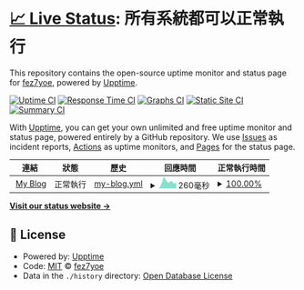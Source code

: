 # [📈 Live Status](https://fez7yoe.github.io/upptime): <!--live status--> **所有系統都可以正常執行**

This repository contains the open-source uptime monitor and status page for [fez7yoe](fez7yoe.github.io), powered by [Upptime](https://github.com/upptime/upptime).

[![Uptime CI](https://github.com/fez7yoe/upptime/workflows/Uptime%20CI/badge.svg)](https://github.com/fez7yoe/upptime/actions?query=workflow%3A%22Uptime+CI%22)
[![Response Time CI](https://github.com/fez7yoe/upptime/workflows/Response%20Time%20CI/badge.svg)](https://github.com/fez7yoe/upptime/actions?query=workflow%3A%22Response+Time+CI%22)
[![Graphs CI](https://github.com/fez7yoe/upptime/workflows/Graphs%20CI/badge.svg)](https://github.com/fez7yoe/upptime/actions?query=workflow%3A%22Graphs+CI%22)
[![Static Site CI](https://github.com/fez7yoe/upptime/workflows/Static%20Site%20CI/badge.svg)](https://github.com/fez7yoe/upptime/actions?query=workflow%3A%22Static+Site+CI%22)
[![Summary CI](https://github.com/fez7yoe/upptime/workflows/Summary%20CI/badge.svg)](https://github.com/fez7yoe/upptime/actions?query=workflow%3A%22Summary+CI%22)

With [Upptime](https://upptime.js.org), you can get your own unlimited and free uptime monitor and status page, powered entirely by a GitHub repository. We use [Issues](https://github.com/fez7yoe/upptime/issues) as incident reports, [Actions](https://github.com/fez7yoe/upptime/actions) as uptime monitors, and [Pages](https://fez7yoe.github.io/upptime) for the status page.

<!--start: status pages-->
<!-- This summary is generated by Upptime (https://github.com/upptime/upptime) -->
<!-- Do not edit this manually, your changes will be overwritten -->
<!-- prettier-ignore -->
| 連結 | 狀態 | 歷史 | 回應時間 | 正常執行時間 |
| --- | ------ | ------- | ------------- | ------ |
| <img alt="" src="https://raw.githubusercontent.com/fez7yoe/fez7yoe.github.io/master/img/favicon.png" height="13"> [My Blog](https://fez7yoe.github.io) | 正常執行 | [my-blog.yml](https://github.com/fez7yoe/upptime/commits/HEAD/history/my-blog.yml) | <details><summary><img alt="回應時間圖" src="./graphs/my-blog/response-time-week.png" height="20"> 260毫秒</summary><br><a href="https://fez7yoe.github.io/upptime/history/my-blog"><img alt="回應時間 232" src="https://img.shields.io/endpoint?url=https%3A%2F%2Fraw.githubusercontent.com%2Ffez7yoe%2Fupptime%2FHEAD%2Fapi%2Fmy-blog%2Fresponse-time.json"></a><br><a href="https://fez7yoe.github.io/upptime/history/my-blog"><img alt="24 小時正常回應時間 175" src="https://img.shields.io/endpoint?url=https%3A%2F%2Fraw.githubusercontent.com%2Ffez7yoe%2Fupptime%2FHEAD%2Fapi%2Fmy-blog%2Fresponse-time-day.json"></a><br><a href="https://fez7yoe.github.io/upptime/history/my-blog"><img alt="7 天正常回應時間 260" src="https://img.shields.io/endpoint?url=https%3A%2F%2Fraw.githubusercontent.com%2Ffez7yoe%2Fupptime%2FHEAD%2Fapi%2Fmy-blog%2Fresponse-time-week.json"></a><br><a href="https://fez7yoe.github.io/upptime/history/my-blog"><img alt="30 天的正常回應時間 347" src="https://img.shields.io/endpoint?url=https%3A%2F%2Fraw.githubusercontent.com%2Ffez7yoe%2Fupptime%2FHEAD%2Fapi%2Fmy-blog%2Fresponse-time-month.json"></a><br><a href="https://fez7yoe.github.io/upptime/history/my-blog"><img alt="1 年的正常回應時間 276" src="https://img.shields.io/endpoint?url=https%3A%2F%2Fraw.githubusercontent.com%2Ffez7yoe%2Fupptime%2FHEAD%2Fapi%2Fmy-blog%2Fresponse-time-year.json"></a></details> | <details><summary><a href="https://fez7yoe.github.io/upptime/history/my-blog">100.00%</a></summary><a href="https://fez7yoe.github.io/upptime/history/my-blog"><img alt="正常執行時間 100.00%" src="https://img.shields.io/endpoint?url=https%3A%2F%2Fraw.githubusercontent.com%2Ffez7yoe%2Fupptime%2FHEAD%2Fapi%2Fmy-blog%2Fuptime.json"></a><br><a href="https://fez7yoe.github.io/upptime/history/my-blog"><img alt="24 小時正常執行時間 100.00%" src="https://img.shields.io/endpoint?url=https%3A%2F%2Fraw.githubusercontent.com%2Ffez7yoe%2Fupptime%2FHEAD%2Fapi%2Fmy-blog%2Fuptime-day.json"></a><br><a href="https://fez7yoe.github.io/upptime/history/my-blog"><img alt="7 天正常執行時間 100.00%" src="https://img.shields.io/endpoint?url=https%3A%2F%2Fraw.githubusercontent.com%2Ffez7yoe%2Fupptime%2FHEAD%2Fapi%2Fmy-blog%2Fuptime-week.json"></a><br><a href="https://fez7yoe.github.io/upptime/history/my-blog"><img alt="30 天的正常執行時間 100.00%" src="https://img.shields.io/endpoint?url=https%3A%2F%2Fraw.githubusercontent.com%2Ffez7yoe%2Fupptime%2FHEAD%2Fapi%2Fmy-blog%2Fuptime-month.json"></a><br><a href="https://fez7yoe.github.io/upptime/history/my-blog"><img alt="1 年的正常執行時間 100.00%" src="https://img.shields.io/endpoint?url=https%3A%2F%2Fraw.githubusercontent.com%2Ffez7yoe%2Fupptime%2FHEAD%2Fapi%2Fmy-blog%2Fuptime-year.json"></a></details>

<!--end: status pages-->

[**Visit our status website →**](https://fez7yoe.github.io/upptime)

## 📄 License

- Powered by: [Upptime](https://github.com/upptime/upptime)
- Code: [MIT](./LICENSE) © [fez7yoe](fez7yoe.github.io)
- Data in the `./history` directory: [Open Database License](https://opendatacommons.org/licenses/odbl/1-0/)
